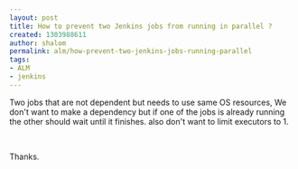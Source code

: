 ```yaml
---
layout: post
title: How to prevent two Jenkins jobs from running in parallel ?
created: 1303988611
author: shalom
permalink: alm/how-prevent-two-jenkins-jobs-running-parallel
tags:
- ALM
- jenkins
---
```

<p>Two jobs that are not dependent but needs to use same OS resources, We don't want to make a dependency but if one of the jobs is already running the other should wait until it finishes. also don't want to limit executors to 1.</p>
<p>&nbsp;</p>
<p>Thanks.</p>
